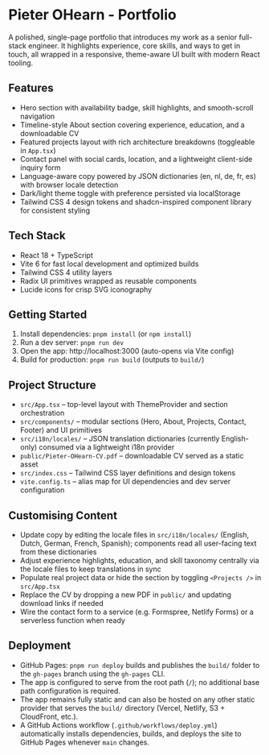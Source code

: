# Pieter OHearn - Portfolio

A polished, single-page portfolio that introduces my work as a senior full-stack engineer. It highlights experience, core skills, and ways to get in touch, all wrapped in a responsive, theme-aware UI built with modern React tooling.

## Features
- Hero section with availability badge, skill highlights, and smooth-scroll navigation
- Timeline-style About section covering experience, education, and a downloadable CV
- Featured projects layout with rich architecture breakdowns (toggleable in `App.tsx`)
- Contact panel with social cards, location, and a lightweight client-side inquiry form
- Language-aware copy powered by JSON dictionaries (en, nl, de, fr, es) with browser locale detection
- Dark/light theme toggle with preference persisted via localStorage
- Tailwind CSS 4 design tokens and shadcn-inspired component library for consistent styling

## Tech Stack
- React 18 + TypeScript
- Vite 6 for fast local development and optimized builds
- Tailwind CSS 4 utility layers
- Radix UI primitives wrapped as reusable components
- Lucide icons for crisp SVG iconography

## Getting Started
1. Install dependencies: `pnpm install` (or `npm install`)
2. Run a dev server: `pnpm run dev`
3. Open the app: http://localhost:3000 (auto-opens via Vite config)
4. Build for production: `pnpm run build` (outputs to `build/`)

## Project Structure
- `src/App.tsx` – top-level layout with ThemeProvider and section orchestration
- `src/components/` – modular sections (Hero, About, Projects, Contact, Footer) and UI primitives
- `src/i18n/locales/` – JSON translation dictionaries (currently English-only) consumed via a lightweight i18n provider
- `public/Pieter-OHearn-CV.pdf` – downloadable CV served as a static asset
- `src/index.css` – Tailwind CSS layer definitions and design tokens
- `vite.config.ts` – alias map for UI dependencies and dev server configuration

## Customising Content
- Update copy by editing the locale files in `src/i18n/locales/` (English, Dutch, German, French, Spanish); components read all user-facing text from these dictionaries
- Adjust experience highlights, education, and skill taxonomy centrally via the locale files to keep translations in sync
- Populate real project data or hide the section by toggling `<Projects />` in `src/App.tsx`
- Replace the CV by dropping a new PDF in `public/` and updating download links if needed
- Wire the contact form to a service (e.g. Formspree, Netlify Forms) or a serverless function when ready

## Deployment
- GitHub Pages: `pnpm run deploy` builds and publishes the `build/` folder to the `gh-pages` branch using the `gh-pages` CLI.
- The app is configured to serve from the root path (`/`); no additional base path configuration is required.
- The app remains fully static and can also be hosted on any other static provider that serves the `build/` directory (Vercel, Netlify, S3 + CloudFront, etc.).
- A GitHub Actions workflow (`.github/workflows/deploy.yml`) automatically installs dependencies, builds, and deploys the site to GitHub Pages whenever `main` changes.
